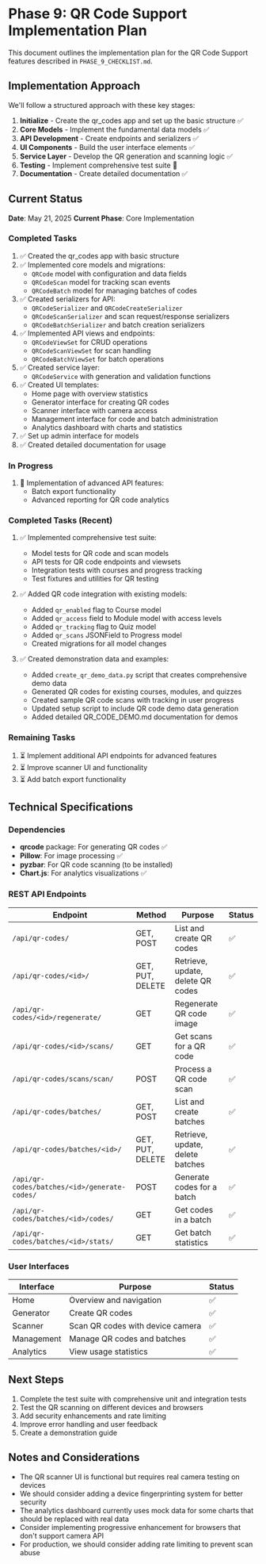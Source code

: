 # Phase 9: QR Code Support Implementation Plan

This document outlines the implementation plan for the QR Code Support features described in `PHASE_9_CHECKLIST.md`.

## Implementation Approach

We'll follow a structured approach with these key stages:

1. **Initialize** - Create the qr_codes app and set up the basic structure ✅
2. **Core Models** - Implement the fundamental data models ✅
3. **API Development** - Create endpoints and serializers ✅
4. **UI Components** - Build the user interface elements ✅
5. **Service Layer** - Develop the QR generation and scanning logic ✅
6. **Testing** - Implement comprehensive test suite 🔄
7. **Documentation** - Create detailed documentation ✅

## Current Status

**Date**: May 21, 2025
**Current Phase**: Core Implementation

### Completed Tasks

1. ✅ Created the qr_codes app with basic structure
2. ✅ Implemented core models and migrations:
   - `QRCode` model with configuration and data fields
   - `QRCodeScan` model for tracking scan events
   - `QRCodeBatch` model for managing batches of codes
3. ✅ Created serializers for API:
   - `QRCodeSerializer` and `QRCodeCreateSerializer`
   - `QRCodeScanSerializer` and scan request/response serializers
   - `QRCodeBatchSerializer` and batch creation serializers
4. ✅ Implemented API views and endpoints:
   - `QRCodeViewSet` for CRUD operations
   - `QRCodeScanViewSet` for scan handling
   - `QRCodeBatchViewSet` for batch operations
5. ✅ Created service layer:
   - `QRCodeService` with generation and validation functions
6. ✅ Created UI templates:
   - Home page with overview statistics
   - Generator interface for creating QR codes
   - Scanner interface with camera access
   - Management interface for code and batch administration
   - Analytics dashboard with charts and statistics
7. ✅ Set up admin interface for models
8. ✅ Created detailed documentation for usage

### In Progress

1. 🔄 Implementation of advanced API features:
   - Batch export functionality
   - Advanced reporting for QR code analytics

### Completed Tasks (Recent)

1. ✅ Implemented comprehensive test suite:
   - Model tests for QR code and scan models
   - API tests for QR code endpoints and viewsets
   - Integration tests with courses and progress tracking
   - Test fixtures and utilities for QR testing
   
2. ✅ Added QR code integration with existing models:
   - Added `qr_enabled` flag to Course model
   - Added `qr_access` field to Module model with access levels
   - Added `qr_tracking` flag to Quiz model
   - Added `qr_scans` JSONField to Progress model
   - Created migrations for all model changes

3. ✅ Created demonstration data and examples:
   - Added `create_qr_demo_data.py` script that creates comprehensive demo data
   - Generated QR codes for existing courses, modules, and quizzes
   - Created sample QR code scans with tracking in user progress
   - Updated setup script to include QR code demo data generation
   - Added detailed QR_CODE_DEMO.md documentation for demos

### Remaining Tasks

1. ⏳ Implement additional API endpoints for advanced features
2. ⏳ Improve scanner UI and functionality 
3. ⏳ Add batch export functionality

## Technical Specifications

### Dependencies

- **qrcode** package: For generating QR codes ✅
- **Pillow**: For image processing ✅
- **pyzbar**: For QR code scanning (to be installed)
- **Chart.js**: For analytics visualizations ✅

### REST API Endpoints

| Endpoint | Method | Purpose | Status |
|----------|--------|---------|--------|
| `/api/qr-codes/` | GET, POST | List and create QR codes | ✅ |
| `/api/qr-codes/<id>/` | GET, PUT, DELETE | Retrieve, update, delete QR codes | ✅ |
| `/api/qr-codes/<id>/regenerate/` | GET | Regenerate QR code image | ✅ |
| `/api/qr-codes/<id>/scans/` | GET | Get scans for a QR code | ✅ |
| `/api/qr-codes/scans/scan/` | POST | Process a QR code scan | ✅ |
| `/api/qr-codes/batches/` | GET, POST | List and create batches | ✅ |
| `/api/qr-codes/batches/<id>/` | GET, PUT, DELETE | Retrieve, update, delete batches | ✅ |
| `/api/qr-codes/batches/<id>/generate-codes/` | POST | Generate codes for a batch | ✅ |
| `/api/qr-codes/batches/<id>/codes/` | GET | Get codes in a batch | ✅ |
| `/api/qr-codes/batches/<id>/stats/` | GET | Get batch statistics | ✅ |

### User Interfaces

| Interface | Purpose | Status |
|-----------|---------|--------|
| Home | Overview and navigation | ✅ |
| Generator | Create QR codes | ✅ |
| Scanner | Scan QR codes with device camera | ✅ |
| Management | Manage QR codes and batches | ✅ |
| Analytics | View usage statistics | ✅ |

## Next Steps

1. Complete the test suite with comprehensive unit and integration tests
2. Test the QR scanning on different devices and browsers
3. Add security enhancements and rate limiting
4. Improve error handling and user feedback
5. Create a demonstration guide

## Notes and Considerations

- The QR scanner UI is functional but requires real camera testing on devices
- We should consider adding a device fingerprinting system for better security
- The analytics dashboard currently uses mock data for some charts that should be replaced with real data
- Consider implementing progressive enhancement for browsers that don't support camera API
- For production, we should consider adding rate limiting to prevent scan abuse